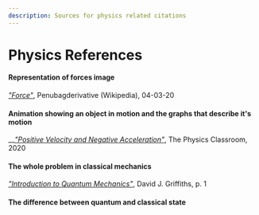 ```yaml
---
description: Sources for physics related citations
---
```


# Physics References

#### Representation of forces image

[_"Force"_](https://commons.wikimedia.org/wiki/File:Force_examples.svg), Penubagderivative \(Wikipedia\), 04-03-20

#### Animation showing an object in motion and the graphs that describe it's motion

\_\_[_"Positive Velocity and Negative Acceleration"_](https://www.physicsclassroom.com/mmedia/kinema/pvna.cfm), The Physics Classroom, 2020

#### The whole problem in classical mechanics

[_"Introduction to Quantum Mechanics"_](https://www.amazon.ca/Introduction-Quantum-Mechanics-David-Griffiths/dp/0131118927), David J. Griffiths, p. 1

#### The difference between quantum and classical state



